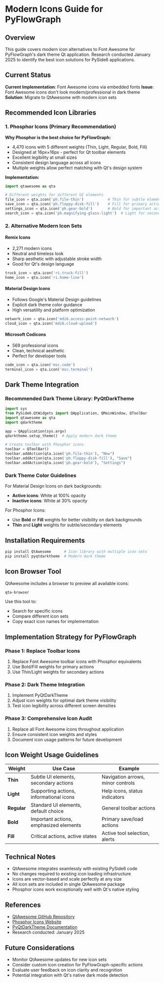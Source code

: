 # Modern Icons Guide for PyFlowGraph

## Overview

This guide covers modern icon alternatives to Font Awesome for PyFlowGraph's dark theme Qt application. Research conducted January 2025 to identify the best icon solutions for PySide6 applications.

## Current Status

**Current Implementation**: Font Awesome icons via embedded fonts
**Issue**: Font Awesome icons don't look modern/professional in dark theme
**Solution**: Migrate to QtAwesome with modern icon sets

## Recommended Icon Libraries

### 1. Phosphor Icons (Primary Recommendation)

**Why Phosphor is the best choice for PyFlowGraph:**
- 4,470 icons with 5 different weights (Thin, Light, Regular, Bold, Fill)
- Designed at 16px×16px - perfect for Qt toolbar elements
- Excellent legibility at small sizes
- Consistent design language across all icons
- Multiple weights allow perfect matching with Qt's design system

**Implementation:**
```python
import qtawesome as qta

# Different weights for different UI elements
file_icon = qta.icon('ph.file-thin')           # Thin for subtle elements
save_icon = qta.icon('ph.floppy-disk-fill')    # Fill for primary actions
settings_icon = qta.icon('ph.gear-bold')       # Bold for important actions
search_icon = qta.icon('ph.magnifying-glass-light')  # Light for secondary
```

### 2. Alternative Modern Icon Sets

#### Remix Icons
- 2,271 modern icons
- Neutral and timeless look
- Sharp aesthetic with adjustable stroke width
- Good for Qt's design language

```python
truck_icon = qta.icon('ri.truck-fill')
home_icon = qta.icon('ri.home-line')
```

#### Material Design Icons
- Follows Google's Material Design guidelines
- Explicit dark theme color guidance
- High versatility and platform optimization

```python
network_icon = qta.icon('mdi6.access-point-network')
cloud_icon = qta.icon('mdi6.cloud-upload')
```

#### Microsoft Codicons
- 569 professional icons
- Clean, technical aesthetic
- Perfect for developer tools

```python
code_icon = qta.icon('msc.code')
terminal_icon = qta.icon('msc.terminal')
```

## Dark Theme Integration

### Recommended Dark Theme Library: PyQtDarkTheme

```python
import sys
from PySide6.QtWidgets import QApplication, QMainWindow, QToolBar
import qtawesome as qta
import qdarktheme

app = QApplication(sys.argv)
qdarktheme.setup_theme()  # Apply modern dark theme

# Create toolbar with Phosphor icons
toolbar = QToolBar()
toolbar.addAction(qta.icon('ph.file-thin'), "New")
toolbar.addAction(qta.icon('ph.floppy-disk-fill'), "Save")
toolbar.addAction(qta.icon('ph.gear-bold'), "Settings")
```

### Dark Theme Color Guidelines

For Material Design Icons on dark backgrounds:
- **Active icons**: White at 100% opacity
- **Inactive icons**: White at 30% opacity

For Phosphor Icons:
- Use **Bold** or **Fill** weights for better visibility on dark backgrounds
- **Thin** and **Light** weights for subtle/secondary elements

## Installation Requirements

```bash
pip install QtAwesome      # Icon library with multiple icon sets
pip install pyqtdarktheme  # Modern dark theme
```

## Icon Browser Tool

QtAwesome includes a browser to preview all available icons:
```bash
qta-browser
```

Use this tool to:
- Search for specific icons
- Compare different icon sets
- Copy exact icon names for implementation

## Implementation Strategy for PyFlowGraph

### Phase 1: Replace Toolbar Icons
1. Replace Font Awesome toolbar icons with Phosphor equivalents
2. Use Bold/Fill weights for primary actions
3. Use Thin/Light weights for secondary actions

### Phase 2: Dark Theme Integration
1. Implement PyQtDarkTheme
2. Adjust icon weights for optimal dark theme visibility
3. Test icon legibility across different screen densities

### Phase 3: Comprehensive Icon Audit
1. Replace all Font Awesome icons throughout application
2. Ensure consistent icon weights and styles
3. Document icon usage patterns for future development

## Icon Weight Usage Guidelines

| Weight | Use Case | Example |
|--------|----------|---------|
| **Thin** | Subtle UI elements, secondary actions | Navigation arrows, minor controls |
| **Light** | Supporting actions, informational icons | Help icons, status indicators |
| **Regular** | Standard UI elements, default choice | General toolbar actions |
| **Bold** | Important actions, emphasized elements | Primary save/load actions |
| **Fill** | Critical actions, active states | Active tool selection, alerts |

## Technical Notes

- QtAwesome integrates seamlessly with existing PySide6 code
- No changes required to existing icon loading infrastructure
- Icons are vector-based and scale perfectly at any size
- All icon sets are included in single QtAwesome package
- Phosphor icons work exceptionally well with Qt's native styling

## References

- [QtAwesome GitHub Repository](https://github.com/spyder-ide/qtawesome)
- [Phosphor Icons Website](https://phosphoricons.com/)
- [PyQtDarkTheme Documentation](https://github.com/5yutan5/PyQtDarkTheme)
- Research conducted: January 2025

## Future Considerations

- Monitor QtAwesome updates for new icon sets
- Consider custom icon creation for PyFlowGraph-specific actions
- Evaluate user feedback on icon clarity and recognition
- Potential integration with Qt's native dark mode detection